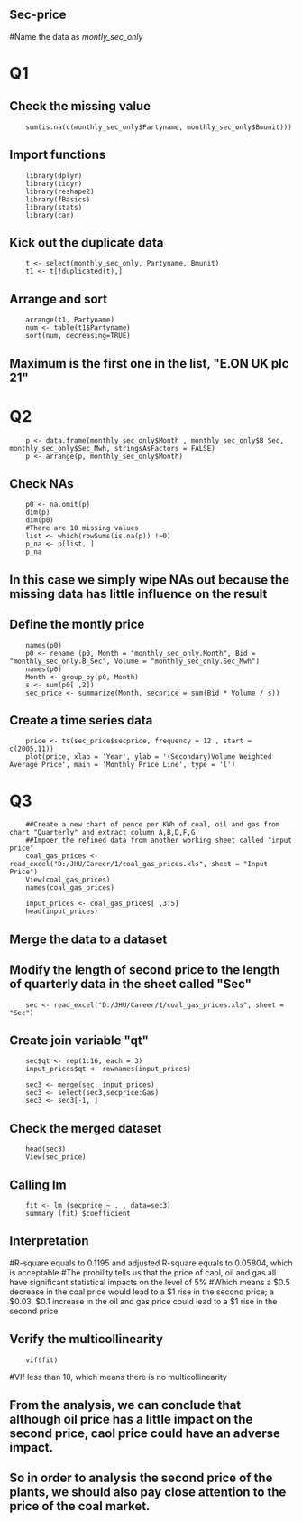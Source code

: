 ## Sec-price
#Name the data as *montly_sec_only*

# Q1
## Check the missing value
        sum(is.na(c(monthly_sec_only$Partyname, monthly_sec_only$Bmunit)))

## Import functions
        library(dplyr)
        library(tidyr)
        library(reshape2)
        library(fBasics)
        library(stats)
        library(car)

## Kick out the duplicate data
        t <- select(monthly_sec_only, Partyname, Bmunit)
        t1 <- t[!duplicated(t),]
        
## Arrange and sort
        arrange(t1, Partyname)
        num <- table(t1$Partyname)
        sort(num, decreasing=TRUE)
        
## Maximum is the first one in the list, "E.ON UK plc 21"

# Q2
        p <- data.frame(monthly_sec_only$Month , monthly_sec_only$B_Sec, monthly_sec_only$Sec_Mwh, stringsAsFactors = FALSE)
        p <- arrange(p, monthly_sec_only$Month)

## Check NAs
        p0 <- na.omit(p)
        dim(p)
        dim(p0)
        #There are 10 missing values
        list <- which(rowSums(is.na(p)) !=0)
        p_na <- p[list, ]
        p_na
## In this case we simply wipe NAs out because the missing data has little influence on the result

## Define the montly price
        names(p0)
        p0 <- rename (p0, Month = "monthly_sec_only.Month", Bid = "monthly_sec_only.B_Sec", Volume = "monthly_sec_only.Sec_Mwh")
        names(p0)
        Month <- group_by(p0, Month)
        s <- sum(p0[ ,2])
        sec_price <- summarize(Month, secprice = sum(Bid * Volume / s))

## Create a time series data
        price <- ts(sec_price$secprice, frequency = 12 , start = c(2005,11))
        plot(price, xlab = 'Year', ylab = '(Secondary)Volume Weighted Average Price', main = 'Monthly Price Line', type = 'l')

# Q3
        ##Create a new chart of pence per KWh of coal, oil and gas from chart "Quarterly" and extract column A,B,D,F,G
        ##Impoer the refined data from another working sheet called "input price"
        coal_gas_prices <- read_excel("D:/JHU/Career/1/coal_gas_prices.xls", sheet = "Input Price")
        View(coal_gas_prices)
        names(coal_gas_prices)

        input_prices <- coal_gas_prices[ ,3:5]
        head(input_prices)

## Merge the data to a dataset
## Modify the length of second price to the length of quarterly data in the sheet called "Sec"

        sec <- read_excel("D:/JHU/Career/1/coal_gas_prices.xls", sheet = "Sec")

## Create join variable "qt"
        sec$qt <- rep(1:16, each = 3)
        input_prices$qt <- rownames(input_prices)

        sec3 <- merge(sec, input_prices)
        sec3 <- select(sec3,secprice:Gas)
        sec3 <- sec3[-1, ]
        
## Check the merged dataset
        head(sec3)
        View(sec_price)

## Calling lm
        fit <- lm (secprice ~ . , data=sec3)
        summary (fit) $coefficient

## Interpretation
#R-square equals to 0.1195 and adjusted R-square equals to 0.05804, which is acceptable
#The probility tells us that the price of caol, oil and gas all have significant statistical impacts on the level of 5%
#Which means a $0.5 decrease in the coal price would lead to a $1 rise in the second price; a $0.03, $0.1 increase in the oil and gas price could lead to a $1 rise in the second price 

## Verify the multicollinearity
        vif(fit)
#VIf less than 10, which means there is no multicollinearity

## From the analysis, we can conclude that although oil price has a little impact on the second price, caol price could have an adverse impact.
## So in order to analysis the second price of the plants, we should also pay close attention to the price of the coal market.




